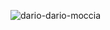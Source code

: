 ![dario-dario-moccia](https://github.com/user-attachments/assets/f52f968f-2aca-4c3f-a905-d68b64f0169e)
